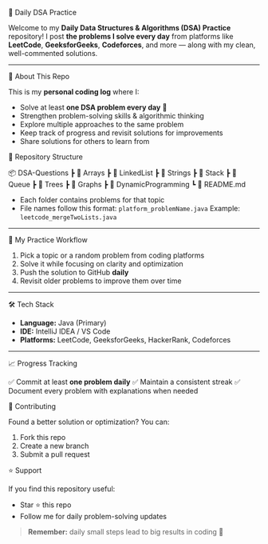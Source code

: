 🧠 Daily DSA Practice

Welcome to my **Daily Data Structures & Algorithms (DSA) Practice** repository!
I post **the problems I solve every day** from platforms like **LeetCode**, **GeeksforGeeks**, **Codeforces**, and more — along with my clean, well-commented solutions.

---

📌 About This Repo

This is my **personal coding log** where I:

* Solve at least **one DSA problem every day** 📅
* Strengthen problem-solving skills & algorithmic thinking
* Explore multiple approaches to the same problem
* Keep track of progress and revisit solutions for improvements
* Share solutions for others to learn from


📂 Repository Structure


📦 DSA-Questions
┣ 📂 Arrays
┣ 📂 LinkedList
┣ 📂 Strings
┣ 📂 Stack
┣ 📂 Queue
┣ 📂 Trees
┣ 📂 Graphs
┣ 📂 DynamicProgramming
┗ 📜 README.md


* Each folder contains problems for that topic
* File names follow this format:
  `platform_problemName.java`
  Example: `leetcode_mergeTwoLists.java`

---

🚀 My Practice Workflow

1. Pick a topic or a random problem from coding platforms
2. Solve it while focusing on clarity and optimization
3. Push the solution to GitHub **daily**
4. Revisit older problems to improve them over time

---

🛠 Tech Stack

* **Language:** Java (Primary)
* **IDE:** IntelliJ IDEA / VS Code
* **Platforms:** LeetCode, GeeksforGeeks, HackerRank, Codeforces

---

📈 Progress Tracking

✅ Commit at least **one problem daily**
✅ Maintain a consistent streak
✅ Document every problem with explanations when needed


🤝 Contributing

Found a better solution or optimization?
You can:

1. Fork this repo
2. Create a new branch
3. Submit a pull request
 
 ⭐ Support

If you find this repository useful:

* Star ⭐ this repo
* Follow me for daily problem-solving updates


> **Remember:**  daily small steps lead to big results in coding 🚀
